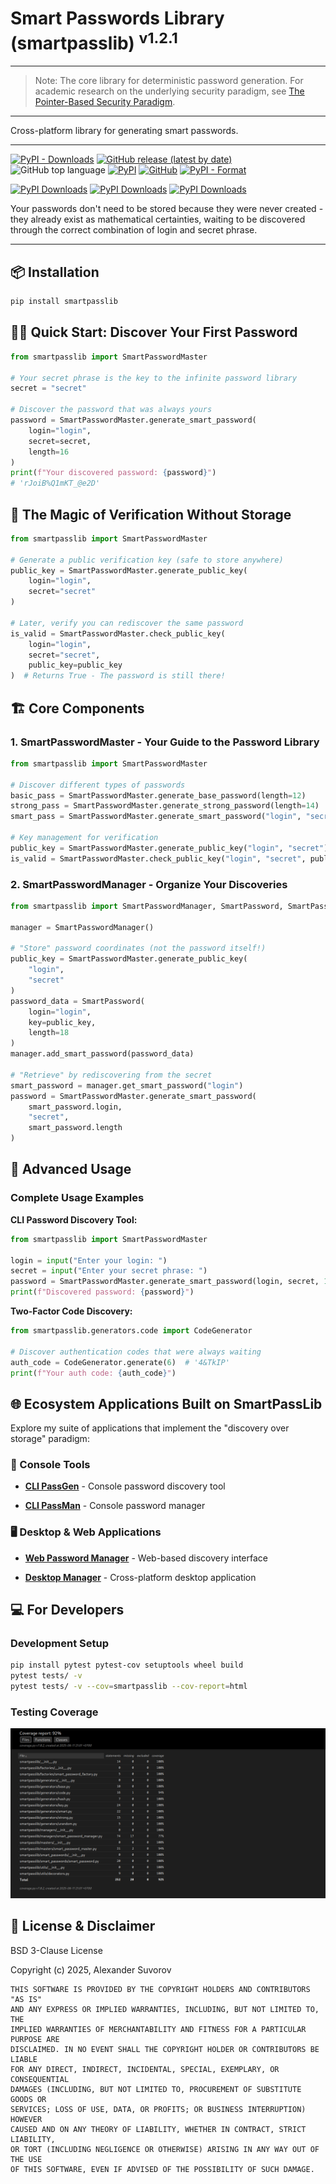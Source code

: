 # Smart Passwords Library (smartpasslib) <sup>v1.2.1</sup>

---

> Note: The core library for deterministic password generation. 
> For academic research on the underlying security paradigm, see [The Pointer-Based Security Paradigm](https://doi.org/10.5281/zenodo.17204738).

---

Cross-platform library for generating smart passwords.

---

[![PyPI - Downloads](https://img.shields.io/pypi/dm/smartpasslib?label=pypi%20downloads)](https://pypi.org/project/smartpasslib/)
[![GitHub release (latest by date)](https://img.shields.io/github/v/release/smartlegionlab/smartpasslib)](https://github.com/smartlegionlab/smartpasslib/)
![GitHub top language](https://img.shields.io/github/languages/top/smartlegionlab/smartpasslib)
[![PyPI](https://img.shields.io/pypi/v/smartpasslib)](https://pypi.org/project/smartpasslib)
[![GitHub](https://img.shields.io/github/license/smartlegionlab/smartpasslib)](https://github.com/smartlegionlab/smartpasslib/blob/master/LICENSE)
[![PyPI - Format](https://img.shields.io/pypi/format/smartpasslib)](https://pypi.org/project/smartpasslib)

[![PyPI Downloads](https://static.pepy.tech/badge/smartpasslib)](https://pepy.tech/projects/smartpasslib)
[![PyPI Downloads](https://static.pepy.tech/badge/smartpasslib/month)](https://pepy.tech/projects/smartpasslib)
[![PyPI Downloads](https://static.pepy.tech/badge/smartpasslib/week)](https://pepy.tech/projects/smartpasslib)

Your passwords don't need to be stored because they were never created - they already exist as mathematical certainties, waiting to be discovered through the correct combination of login and secret phrase.

---

## 📦 Installation

```bash
pip install smartpasslib
```

## 🧙‍♂️ Quick Start: Discover Your First Password

```python
from smartpasslib import SmartPasswordMaster

# Your secret phrase is the key to the infinite password library
secret = "secret"

# Discover the password that was always yours
password = SmartPasswordMaster.generate_smart_password(
    login="login", 
    secret=secret, 
    length=16
)
print(f"Your discovered password: {password}")
# 'rJoiB%Q1mKT_@e2D'
```

## 🔑 The Magic of Verification Without Storage

```python
from smartpasslib import SmartPasswordMaster

# Generate a public verification key (safe to store anywhere)
public_key = SmartPasswordMaster.generate_public_key(
    login="login", 
    secret="secret"
)

# Later, verify you can rediscover the same password
is_valid = SmartPasswordMaster.check_public_key(
    login="login",
    secret="secret",
    public_key=public_key
)  # Returns True - The password is still there!
```

## 🏗️ Core Components

### 1. SmartPasswordMaster - Your Guide to the Password Library

```python
from smartpasslib import SmartPasswordMaster

# Discover different types of passwords
basic_pass = SmartPasswordMaster.generate_base_password(length=12)
strong_pass = SmartPasswordMaster.generate_strong_password(length=14)
smart_pass = SmartPasswordMaster.generate_smart_password("login", "secret", 16)

# Key management for verification
public_key = SmartPasswordMaster.generate_public_key("login", "secret")
is_valid = SmartPasswordMaster.check_public_key("login", "secret", public_key)
```

### 2. SmartPasswordManager - Organize Your Discoveries

```python
from smartpasslib import SmartPasswordManager, SmartPassword, SmartPasswordMaster

manager = SmartPasswordManager()

# "Store" password coordinates (not the password itself!)
public_key = SmartPasswordMaster.generate_public_key(
    "login", 
    "secret"
)
password_data = SmartPassword(
    login="login", 
    key=public_key, 
    length=18
)
manager.add_smart_password(password_data)

# "Retrieve" by rediscovering from the secret
smart_password = manager.get_smart_password("login")
password = SmartPasswordMaster.generate_smart_password(
    smart_password.login,
    "secret",
    smart_password.length
)
```

## 🚀 Advanced Usage

### Complete Usage Examples

**CLI Password Discovery Tool:**
```python
from smartpasslib import SmartPasswordMaster

login = input("Enter your login: ")
secret = input("Enter your secret phrase: ")
password = SmartPasswordMaster.generate_smart_password(login, secret, 14)
print(f"Discovered password: {password}")
```

**Two-Factor Code Discovery:**
```python
from smartpasslib.generators.code import CodeGenerator

# Discover authentication codes that were always waiting
auth_code = CodeGenerator.generate(6)  # '4&TkIP'
print(f"Your auth code: {auth_code}")
```

## 🌐 Ecosystem Applications Built on SmartPassLib

Explore my suite of applications that implement the "discovery over storage" paradigm:

### 🔧 Console Tools
- [**CLI PassGen**](https://github.com/smartlegionlab/clipassgen/) - Console password discovery tool

- [**CLI PassMan**](https://github.com/smartlegionlab/clipassman/) - Console password manager

### 🖥️ Desktop & Web Applications
- [**Web Password Manager**](https://github.com/smartlegionlab/smart-password-manager) - Web-based discovery interface

- [**Desktop Manager**](https://github.com/smartlegionlab/smart-password-manager-desktop) - Cross-platform desktop application

## 💻 For Developers

### Development Setup
```bash
pip install pytest pytest-cov setuptools wheel build
pytest tests/ -v
pytest tests/ -v --cov=smartpasslib --cov-report=html
```

### Testing Coverage
![Test Coverage](https://github.com/smartlegionlab/smartpasslib/raw/master/data/images/cov.png)

## 📜 License & Disclaimer

BSD 3-Clause License

Copyright (c) 2025, Alexander Suvorov

```
THIS SOFTWARE IS PROVIDED BY THE COPYRIGHT HOLDERS AND CONTRIBUTORS "AS IS"
AND ANY EXPRESS OR IMPLIED WARRANTIES, INCLUDING, BUT NOT LIMITED TO, THE
IMPLIED WARRANTIES OF MERCHANTABILITY AND FITNESS FOR A PARTICULAR PURPOSE ARE
DISCLAIMED. IN NO EVENT SHALL THE COPYRIGHT HOLDER OR CONTRIBUTORS BE LIABLE
FOR ANY DIRECT, INDIRECT, INCIDENTAL, SPECIAL, EXEMPLARY, OR CONSEQUENTIAL
DAMAGES (INCLUDING, BUT NOT LIMITED TO, PROCUREMENT OF SUBSTITUTE GOODS OR
SERVICES; LOSS OF USE, DATA, OR PROFITS; OR BUSINESS INTERRUPTION) HOWEVER
CAUSED AND ON ANY THEORY OF LIABILITY, WHETHER IN CONTRACT, STRICT LIABILITY,
OR TORT (INCLUDING NEGLIGENCE OR OTHERWISE) ARISING IN ANY WAY OUT OF THE USE
OF THIS SOFTWARE, EVEN IF ADVISED OF THE POSSIBILITY OF SUCH DAMAGE.
```
